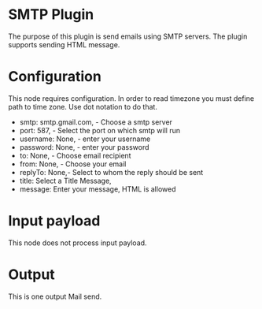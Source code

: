 # SMTP Plugin

The purpose of this plugin is send emails using SMTP servers. The plugin supports sending HTML message.

# Configuration

This node requires configuration. In order to read timezone you must define path to time zone. Use dot notation to do
that.

* smtp: smtp.gmail.com, - Choose a smtp server 
* port: 587, - Select the port on which smtp will run 
* username: None, - enter your username 
* password: None, - enter your password 
* to: None, - Choose email recipient 
* from: None, - Choose your email 
* replyTo: None,- Select to whom the reply should be sent 
* title: Select a Title Message, 
* message: Enter your message, HTML is allowed

# Input payload

This node does not process input payload.

# Output

This is one output Mail send.
